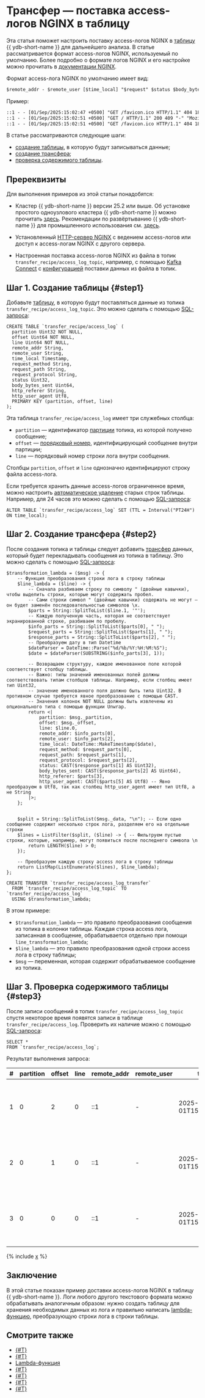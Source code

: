 # Трансфер — поставка access-логов NGINX в таблицу

Эта статья поможет настроить поставку access-логов NGINX в [таблицу](../../concepts/datamodel/table.md) {{ ydb-short-name }} для дальнейшего анализа. В статье рассматривается формат access-логов NGINX, используемый по умолчанию. Более подробно о формате логов NGINX и его настройке можно прочитать в [документации NGINX](https://docs.nginx.com/nginx/admin-guide/monitoring/logging/#set-up-the-access-log).

Формат access-лога NGINX по умолчанию имеет вид:

```txt
$remote_addr - $remote_user [$time_local] "$request" $status $body_bytes_sent "$http_referer" "$http_user_agent"
```

Пример:

```txt
::1 - - [01/Sep/2025:15:02:47 +0500] "GET /favicon.ico HTTP/1.1" 404 181 "-" "Mozilla/5.0 (X11; Linux x86_64) AppleWebKit/537.36 (KHTML, like Gecko) Chrome/136.0.0.0 YaBrowser/25.6.0.0 Safari/537.36"
::1 - - [01/Sep/2025:15:02:51 +0500] "GET / HTTP/1.1" 200 409 "-" "Mozilla/5.0 (X11; Linux x86_64) AppleWebKit/537.36 (KHTML, like Gecko) Chrome/136.0.0.0 YaBrowser/25.6.0.0 Safari/537.36"
::1 - - [01/Sep/2025:15:02:51 +0500] "GET /favicon.ico HTTP/1.1" 404 181 "http://localhost/" "Mozilla/5.0 (X11; Linux x86_64) AppleWebKit/537.36 (KHTML, like Gecko) Chrome/136.0.0.0 YaBrowser/25.6.0.0 Safari/537.36"
```

В статье рассматриваются следующие шаги:

* [создание таблицы](#step1), в которую будут записываться данные;
* [создание трансфера](#step2);
* [проверка содержимого таблицы](#step3).

## Пререквизиты

Для выполнения примеров из этой статьи понадобятся:

* Кластер {{ ydb-short-name }} версии 25.2 или выше. Об установке простого одноузлового кластера {{ ydb-short-name }} можно прочитать [здесь](../../quickstart.md). Рекомендации по развёртыванию {{ ydb-short-name }} для промышленного использования см. [здесь](../../devops/deployment-options/index.md).

* Установленный [HTTP-сервер NGINX](https://nginx.org/) с ведением access-логов или доступ к access-логам NGINX с другого сервера.

* Настроенная поставка access-логов NGINX из файла в топик `transfer_recipe/access_log_topic`, например, с помощью [Kafka Connect](../../reference/kafka-api/connect/index.md) с [конфигурацией](../../reference/kafka-api/connect/connect-examples.md#file-to-topic) поставки данных из файла в топик.

## Шаг 1. Создание таблицы {#step1}

Добавьте [таблицу](../../concepts/datamodel/table.md), в которую будут поставляться данные из топика `transfer_recipe/access_log_topic`. Это можно сделать с помощью [SQL-запроса](../../yql/reference/syntax/create_table/index.md):

```yql
CREATE TABLE `transfer_recipe/access_log` (
  partition Uint32 NOT NULL,
  offset Uint64 NOT NULL,
  line Uint64 NOT NULL,
  remote_addr String,
  remote_user String,
  time_local Timestamp,
  request_method String,
  request_path String,
  request_protocol String,
  status Uint32,
  body_bytes_sent Uint64,
  http_referer String,
  http_user_agent Utf8,
  PRIMARY KEY (partition, offset, line)
);
```

Эта таблица `transfer_recipe/access_log` имеет три служебных столбца:

* `partition` — идентификатор [партиции](../../concepts/glossary.md#partition) топика, из которой получено сообщение;
* `offset` — [порядковый номер](../../concepts/glossary.md#offset), идентифицирующий сообщение внутри партиции;
* `line` — порядковый номер строки лога внутри сообщения.

Столбцы `partition`, `offset` и `line` однозначно идентифицируют строку файла access-лога.

Если требуется хранить данные access-логов ограниченное время, можно настроить [автоматическое удаление](../../concepts/ttl.md) старых строк таблицы. Например, для 24 часов это можно сделать с помощью [SQL-запроса](../../yql/reference/recipes/ttl.md):

```yql
ALTER TABLE `transfer_recipe/access_log` SET (TTL = Interval("PT24H") ON time_local);
```

## Шаг 2. Создание трансфера {#step2}

После создания топика и таблицы следует добавить [трансфер](../../concepts/transfer.md) данных, который будет перекладывать сообщения из топика в таблицу. Это можно сделать с помощью [SQL-запроса](../../yql/reference/syntax/create-transfer.md):

```yql
$transformation_lambda = ($msg) -> {
    -- Функция преобразования строки лога в строку таблицы
    $line_lambda = ($line) -> {
        -- Сначала разбиваем строку по символу " (двойные кавычки), чтобы выделить строки, которые могут содержать пробел.
        -- Сами строки символ " (двойные кавычки) содержать не могут — он будет заменён последовательностью символов \x.
        $parts = String::SplitToList($line.1, '"');
        -- Каждую полученную часть, которая не соответствует экранированной строке, разбиваем по пробелу.
        $info_parts = String::SplitToList($parts[0], " ");
        $request_parts = String::SplitToList($parts[1], " ");
        $response_parts = String::SplitToList($parts[2], " ");
        -- Преобразуем дату в тип Datetime
        $dateParser = DateTime::Parse("%d/%b/%Y:%H:%M:%S");
        $date = $dateParser(SUBSTRING($info_parts[3], 1));

        -- Возвращаем структуру, каждое именованное поле которой соответствует столбцу таблицы.
        -- Важно: типы значений именованных полей должны соответствовать типам столбцов таблицы. Например, если столбец имеет тип Uint32,
        -- значение именованного поля должно быть типа Uint32. В противном случае требуется явное преобразование с помощью CAST.
        -- Значения колонок NOT NULL должны быть извлечены из опционального типа с помощью функции Unwrap.
        return <|
            partition: $msg._partition,
            offset: $msg._offset,
            line: $line.0,
            remote_addr: $info_parts[0],
            remote_user: $info_parts[2],
            time_local: DateTime::MakeTimestamp($date),
            request_method: $request_parts[0],
            request_path: $request_parts[1],
            request_protocol: $request_parts[2],
            status: CAST($response_parts[1] AS Uint32),
            body_bytes_sent: CAST($response_parts[2] AS Uint64),
            http_referer: $parts[3],
            http_user_agent: CAST($parts[5] AS Utf8) -- Явно преобразуем в Utf8, так как столбец http_user_agent имеет тип Utf8, а не String
        |>;
    };


    $split = String::SplitToList($msg._data, "\n"); -- Если одно сообщение содержит несколько строк лога, разделяем его на отдельные строки
    $lines = ListFilter($split, ($line) -> { -- Фильтруем пустые строки, которые, например, могут появиться после последнего символа \n 
        return LENGTH($line) > 0;
    });

    -- Преобразуем каждую строку access лога в строку таблицы
    return ListMap(ListEnumerate($lines), $line_lambda);
};

CREATE TRANSFER `transfer_recipe/access_log_transfer`
  FROM `transfer_recipe/access_log_topic` TO `transfer_recipe/access_log`
  USING $transformation_lambda;
```

В этом примере:

* `$transformation_lambda` — это правило преобразования сообщения из топика в колонки таблицы. Каждая строка access лога, записанная в сообщение, обрабатывается отдельно при помощи `line_transformation_lambda`;
* `$line_lambda` — это правило преобразования одной строки access лога в строку таблицы;
* `$msg` — переменная, которая содержит обрабатываемое сообщение из топика.

## Шаг 3. Проверка содержимого таблицы {#step3}

После записи сообщений в топик `transfer_recipe/access_log_topic` спустя некоторое время появятся записи в таблице `transfer_recipe/access_log`. Проверить их наличие можно с помощью [SQL-запроса](../../yql/reference/syntax/select/index.md):

```yql
SELECT *
FROM `transfer_recipe/access_log`;
```

Результат выполнения запроса:

| # | partition | offset | line | remote_addr | remote_user | time_local | request_method | request_path | request_protocol | status | body_bytes_sent | http_referer | http_user_agent |
|---|-----------|--------|------|-------------|-------------|------------|----------------|---------------|------------------|--------|-----------------|--------------|-----------------|
| 1 | 0 | 2 | 0 | ::1 | - | 2025-09-01T15:02:51.000000Z | GET | /favicon.ico | HTTP/1.1 | 404 | 181 | http://localhost/ | Mozilla/5.0 (X11; Linux x86_64) AppleWebKit/537.36 (KHTML, like Gecko) Chrome/136.0.0.0 YaBrowser/25.6.0.0 Safari/537.36|
| 2 | 0 | 1 | 0 | ::1 | - | 2025-09-01T15:02:51.000000Z | GET | / | HTTP/1.1 | 200 | 409 | - | Mozilla/5.0 (X11; Linux x86_64) AppleWebKit/537.36 (KHTML, like Gecko) Chrome/136.0.0.0 YaBrowser/25.6.0.0 Safari/537.36 |
| 3 | 0 | 0 | 0 | ::1 | - | 2025-09-01T15:02:47.000000Z | GET | /favicon.ico | HTTP/1.1 | 404 | 181 | - | Mozilla/5.0 (X11; Linux x86_64) AppleWebKit/537.36 (KHTML, like Gecko) Chrome/136.0.0.0 YaBrowser/25.6.0.0 Safari/537.36 |

{% include [x](_includes/batching.md) %}

## Заключение

В этой статье показан пример доставки access-логов NGINX в таблицу {{ ydb-short-name }}. Логи любого другого текстового формата можно обрабатывать аналогичным образом: нужно создать таблицу для хранения необходимых данных из лога и правильно написать [lambda-функцию](../../yql/reference/syntax/expressions.md#lambda), преобразующую строки лога в строки таблицы.

## Смотрите также

* [{#T}](../../concepts/transfer.md)
* [{#T}](quickstart.md)
* [Lambda-функция](../../yql/reference/syntax/expressions.md#lambda)
* [{#T}](../../yql/reference/syntax/create_table/index.md)
* [{#T}](../../yql/reference/syntax/create-topic.md)
* [{#T}](../../yql/reference/syntax/create-transfer.md)
* [{#T}](../../yql/reference/syntax/select/index.md)
